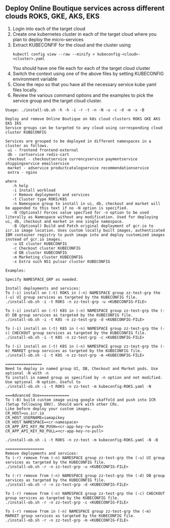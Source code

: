 ## Deploy Online Boutique services across different clouds ROKS, GKE, AKS, EKS

1. Login into each of the target cloud
2. Create one kubernetes cluster in each of the target cloud where you plan to deploy the micro-services
3. Extract KUBECONFIF for the cloud and the cluster using
   ```
   kubectl config view --raw --minify > kubeconfig-<cloud>-<cluster>.yaml
   ```
   You should have one file each for each of the target cloud cluster
4. Switch the context using one of the above files by setting KUBECONFIG environment variable
5. Clone the repo so that you have all the necessary service kube yaml files locally.
6. Review the various command options and the examples to pick the service group and the target cloud cluster.
```
Usage: ./install-ob.sh -h -h -i -r -t -n -N -u -c -d -m -x -B

Deploy and remove Online Boutique on k8s cloud clusters ROKS GKE AKS EKS IKS 
Service groups can be targeted to any cloud using corresponding cloud cluster KUBECONFIG

Services are grouped to be deployed in different namespaces in a cluster as follows. 
 ui - frontend frontend-external 
 db - cartservice redis-cart 
 checkout - checkoutservice currencyservice paymentservice shippingservice emailservice 
 market - adservice productcatalogservice recommendationservice
 extra - nginx

where 
   -h help
   -i Install workload
   -r Remove deployments and services
   -t Cluster type ROKS/K8S
   -n Namespace group to install in ui, db, checkout and market will be appended to this text if no -N option is specified.
   -N (Optional) Forces value specfied for -n option to be used literally as Namespace without any modification. Used for deploying ui, db, checkout and market in one single namespace.
   -B (Optional) Build and Patch original deployment of gcr.io to icr.io image location. Uses custom locally built images, authenticated IBM container registry to push image into and deploy customized images instead of gcr.io images.
   -u UI cluster KUBECONFIG
   -c Checkout cluster KUBECONFIG
   -d DB cluster KUBECONFIG
   -m Marketing cluster KUBECONFIG
   -x Extra such NS1 pulsar cluster KUBECONFIG

Examples: 

Specify NAMESPACE_GRP as needed.

Install deployments and services: 
To (-i) install on (-t) ROKS in (-n) NAMESPACE group zz-test-grp the (-u) UI group services as targeted by the KUBECONFIG file.
./install-ob.sh -i -t ROKS -n zz-test-grp -u <KUBECONFIG-FILE>

To (-i) install on (-t) K8S in (-n) NAMESPACE group zz-test-grp the (-d) DB group services as targeted by the KUBECONFIG file.
./install-ob.sh -i -t K8S -n zz-test-grp -d <KUBECONFIG-FILE>

To (-i) install on (-t) K8S in (-n) NAMESPACE group zz-test-grp the (-c) CHECKOUT group services as targeted by the KUBECONFIG file.
./install-ob.sh -i -t K8S -n zz-test-grp -c <KUBECONFIG-FILE>

To (-i) install on (-t) K8S in (-n) NAMESPACE group zz-test-grp the (-m) MARKET group services as targeted by the KUBECONFIG file.
./install-ob.sh -i -t K8S -n zz-test-grp -m <KUBECONFIG-FILE>

================
Need to deploy in named group UI, DB, Checkout and Market pods. Use optional -N with -n 
To install in named group as specified by -n option and not modified. Use optional -N option. Useful to 
./install-ob.sh -i -t ROKS -n zz-test -m kubeconfig-ROKS.yaml -N

===Advanced Use=============
To (-B) build custom image using google skaffold and push into ICR (Setup following ENV). Should work with other CRs.
Like before deploy your custom images.
CR_HOST=us.icr.io
CR_HOST_USERNAME=iamapikey
CR_HOST_NAMESPACE=<cr-namespace>
CR_APP_API_KEY_RW_PUSH=<cr-app-key-rw-push>
CR_APP_API_KEY_RO_PULL=<cr-app-key-ro-pull>

./install-ob.sh -i -t ROKS -n zz-test -m kubeconfig-ROKS.yaml -N -B 

=================
Remove deployments and services: 
To (-r) remove from (-n) NAMESPACE group zz-test-grp the (-u) UI group services as targeted by the KUBECONFIG file.
./install-ob.sh -r -n zz-test-grp -u <KUBECONFIG-FILE>

To (-r) remove from (-n) NAMESPACE group zz-test-grp the (-d) DB group services as targeted by the KUBECONFIG file.
./install-ob.sh -r -n zz-test-grp -d <KUBECONFIG-FILE>

To (-r) remove from (-n) NAMESPACE group zz-test-grp the (-c) CHECKOUT group services as targeted by the KUBECONFIG file.
./install-ob.sh -r -n zz-test-grp -c <KUBECONFIG-FILE>

To (-r) remove from in (-n) NAMESPACE group zz-test-grp the (-m) MARKET group services as targeted by the KUBECONFIG file.
./install-ob.sh -r -n zz-test-grp -m <KUBECONFIG-FILE>
```
